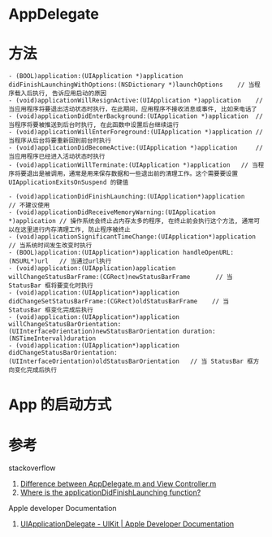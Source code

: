 # AppDelegate

# 方法

```
- (BOOL)application:(UIApplication *)application didFinishLaunchingWithOptions:(NSDictionary *)launchOptions	// 当程序载入后执行, 告诉应用启动的原因
- (void)applicationWillResignActive:(UIApplication *)application	// 当应用程序将要退出活动状态时执行，在此期间，应用程序不接收消息或事件, 比如来电话了
- (void)applicationDidEnterBackground:(UIApplication *)application	// 当程序将要被推送到后台时执行, 在此函数中设置后台继续运行
- (void)applicationWillEnterForeground:(UIApplication *)application	// 当程序从后台将要重新回到前台时执行
- (void)applicationDidBecomeActive:(UIApplication *)application		// 当应用程序已经进入活动状态时执行
- (void)applicationWillTerminate:(UIApplication *)application	// 当程序将要退出是被调用，通常是用来保存数据和一些退出前的清理工作。这个需要要设置 UIApplicationExitsOnSuspend 的键值

- (void)applicationDidFinishLaunching:(UIApplication*)application		// 不建议使用
- (void)applicationDidReceiveMemoryWarning:(UIApplication *)application	// 操作系统会终止占内存太多的程序, 在终止前会执行这个方法, 通常可以在这里进行内存清理工作, 防止程序被终止
- (void)applicationSignificantTimeChange:(UIApplication*)application	// 当系统时间发生改变时执行
- (BOOL)application:(UIApplication*)application handleOpenURL:(NSURL*)url	// 当通过url执行
- (void)application:(UIApplication)application willChangeStatusBarFrame:(CGRect)newStatusBarFrame		// 当 StatusBar 框将要变化时执行
- (void)application:(UIApplication*)application didChangeSetStatusBarFrame:(CGRect)oldStatusBarFrame	// 当 StatusBar 框变化完成后执行
- (void)application:(UIApplication*)application willChangeStatusBarOrientation:(UIInterfaceOrientation)newStatusBarOrientation duration:(NSTimeInterval)duration
- (void)application:(UIApplication*)application didChangeStatusBarOrientation:(UIInterfaceOrientation)oldStatusBarOrientation	// 当 StatusBar 框方向变化完成后执行
```

# App 的启动方式

# 参考

stackoverflow

1. [Difference between AppDelegate.m and View Controller.m](http://stackoverflow.com/questions/6062569/difference-between-appdelegate-m-and-view-controller-m)
2. [Where is the applicationDidFinishLaunching function?](http://stackoverflow.com/questions/7151378/where-is-the-applicationdidfinishlaunching-function)

Apple developer Documentation

1. [UIApplicationDelegate - UIKit | Apple Developer Documentation](https://developer.apple.com/reference/uikit/uiapplicationdelegate?language=objc)
